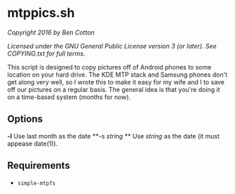 # mtppics.sh  

*Copyright 2016 by Ben Cotton* 

*Licensed under the GNU General Public License version 3 (or later). See COPYING.txt for full terms.*

This script is designed to copy pictures off of Android phones to some location on your hard drive.
The KDE MTP stack and Samsung phones don't get along very well, so I wrote this to make it easy for
my wife and I to save off our pictures on a regular basis. The general idea is that you're doing it
on a time-based system (months for now).

## Options

**-l** Use last month as the date
**-s *string* ** Use *string* as the date (it must appease date(1)).

## Requirements

* `simple-mtpfs`
